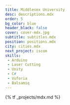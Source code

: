 ```yaml
---
title: Middlesex University
desc: descriptions.mdx
order: 5
bg_color: blue
header_black: false
cover: cover-mdx.jpg
subtitle: subtitles.mdx
position: positions.mdx
city: cities.mdx
next_project: iscom
skills:
 - Arduino
 - Laser Cutting
 - Unity
 - C#
 - Vuforia 
 - Balsamiq
---
```


{% tf _projects/mdx.md %}